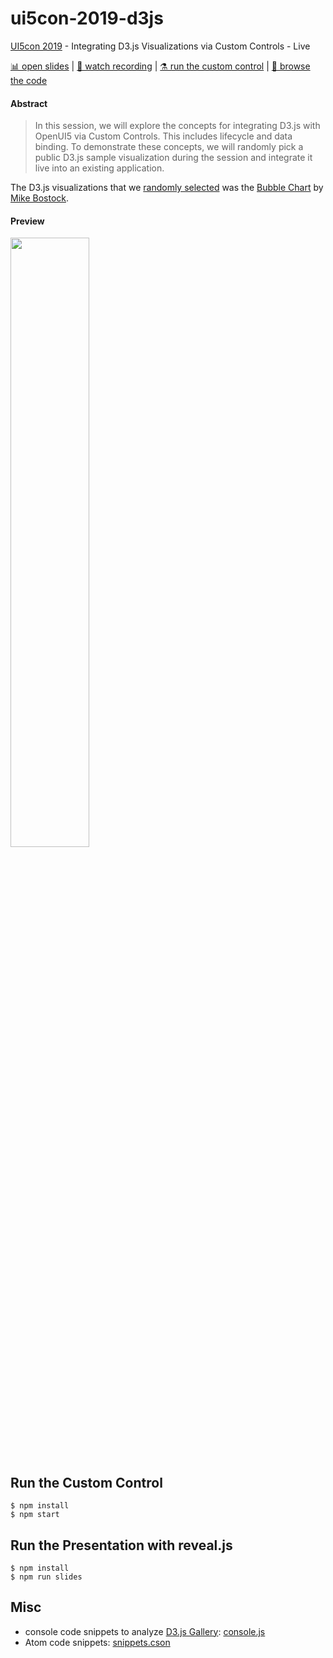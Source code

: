 # ui5con-2019-d3js

[UI5con 2019](https://openui5.org/ui5con/) - Integrating D3.js Visualizations via Custom Controls - Live

[📊 open slides](https://www.slideshare.net/MaximilianLenkeit/ui5con-2019-integrating-d3js-visualizations-via-custom-controls-live) | [🎥 watch recording](https://www.youtube.com/watch?v=9dNIiHoy_Jc&list=PLHUs_FUbq4dUEwRA9tA8w0cOF0UaDKaKM&index=7) | [⚗️ run the custom control](#run-the-custom-control) | [🔎 browse the code](./webapp/controls/SomeD3Viz.js)

#### Abstract

> In this session, we will explore the concepts for integrating D3.js with OpenUI5 via Custom Controls. This includes lifecycle and data binding. To demonstrate these concepts, we will randomly pick a public D3.js sample visualization during the session and integrate it live into an existing application.

The D3.js visualizations that we [randomly selected](./console.js) was the [Bubble Chart](https://observablehq.com/@d3/bubble-chart) by [Mike Bostock](https://bost.ocks.org/mike/).

#### Preview

<img src="https://github.com/mlenkeit/ui5con-2019-d3js/raw/master/social-preview.png" width="50%" />

## Run the Custom Control

```
$ npm install
$ npm start
```

## Run the Presentation with reveal.js

```
$ npm install
$ npm run slides
```

## Misc

- console code snippets to analyze [D3.js Gallery](https://github.com/d3/d3/wiki/Gallery): [console.js](./console.js)
- Atom code snippets: [snippets.cson](./snippets.cson)
